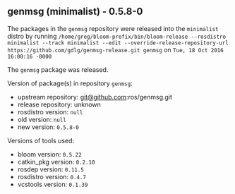 ## genmsg (minimalist) - 0.5.8-0

The packages in the `genmsg` repository were released into the `minimalist` distro by running `/home/greg/bloom-prefix/bin/bloom-release --rosdistro minimalist --track minimalist --edit --override-release-repository-url https://github.com/gdlg/genmsg-release.git genmsg` on `Tue, 18 Oct 2016 16:00:16 -0000`

The `genmsg` package was released.

Version of package(s) in repository `genmsg`:

- upstream repository: git@github.com:ros/genmsg.git
- release repository: unknown
- rosdistro version: `null`
- old version: `null`
- new version: `0.5.8-0`

Versions of tools used:

- bloom version: `0.5.22`
- catkin_pkg version: `0.2.10`
- rosdep version: `0.11.5`
- rosdistro version: `0.4.7`
- vcstools version: `0.1.39`


